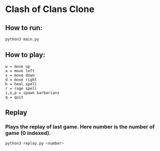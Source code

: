 # Clash of Clans Clone

## How to run:

```bash
python3 main.py
```

## How to play:

```
w = move up
a = move left
s = move down
d = move right
h = heal spell
r = rage spell
i,o,p = spawn barbarians
q = quit
```

## Replay
### Plays the replay of last game. Here number is the number of game (0 indexed).

```bash
python3 replay.py <number>
```
